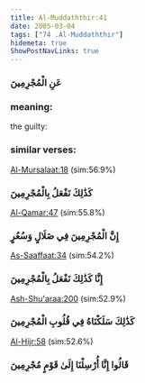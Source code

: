 ```yaml
---
title: Al-Muddaththir:41
date: 2005-03-04
tags: ["74 .Al-Muddaththir"]
hidemeta: true 
ShowPostNavLinks: true 
---
```

### عَنِ الْمُجْرِمِينَ
### meaning: 
the guilty:
### similar verses: 

[Al-Mursalaat:18](/77/18) (sim:56.9%)

### كَذَٰلِكَ نَفْعَلُ بِالْمُجْرِمِينَ

[Al-Qamar:47](/54/47) (sim:55.8%)

### إِنَّ الْمُجْرِمِينَ فِي ضَلَالٍ وَسُعُرٍ

[As-Saaffaat:34](/37/34) (sim:54.2%)

### إِنَّا كَذَٰلِكَ نَفْعَلُ بِالْمُجْرِمِينَ

[Ash-Shu'araa:200](/26/200) (sim:52.9%)

### كَذَٰلِكَ سَلَكْنَاهُ فِي قُلُوبِ الْمُجْرِمِينَ

[Al-Hijr:58](/15/58) (sim:52.6%)

### قَالُوا إِنَّا أُرْسِلْنَا إِلَىٰ قَوْمٍ مُجْرِمِينَ

